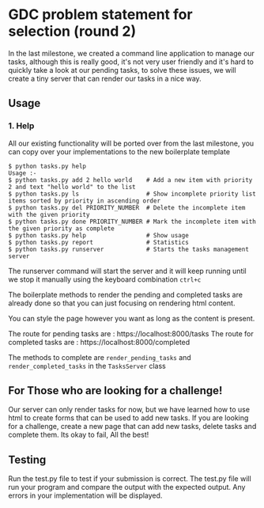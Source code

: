 # GDC problem statement for selection (round 2)

In the last milestone, we created a command line application to manage our tasks, although this is really good, it's not very user friendly and it's hard to quickly take a look at our pending tasks, to solve these issues, we will create a tiny server that can render our tasks in a nice way.

## Usage

### 1. Help

All our existing functionality will be ported over from the last milestone, you can copy over your implementations to the new boilerplate template

```
$ python tasks.py help
Usage :-
$ python tasks.py add 2 hello world    # Add a new item with priority 2 and text "hello world" to the list
$ python tasks.py ls                   # Show incomplete priority list items sorted by priority in ascending order
$ python tasks.py del PRIORITY_NUMBER  # Delete the incomplete item with the given priority
$ python tasks.py done PRIORITY_NUMBER # Mark the incomplete item with the given priority as complete
$ python tasks.py help                 # Show usage
$ python tasks.py report               # Statistics
$ python tasks.py runserver            # Starts the tasks management server
```

The runserver command will start the server and it will keep running until we stop it manually using the keyboard combination `ctrl+c`

The boilerplate methods to render the pending and completed tasks are already done so that you can just focusing on rendering html content.

You can style the page however you want as long as the content is present.

The route for pending tasks are : https://localhost:8000/tasks
The route for completed tasks are : https://localhost:8000/completed

The methods to complete are `render_pending_tasks` and `render_completed_tasks` in the `TasksServer` class

## For Those who are looking for a challenge!

Our server can only render tasks for now, but we have learned how to use html to create forms that can be used to add new tasks.
If you are looking for a challenge, create a new page that can add new tasks, delete tasks and complete them. Its okay to fail, All the best!

## Testing

Run the test.py file to test if your submission is correct.
The test.py file will run your program and compare the output with the expected output. Any errors in your implementation will be displayed.
